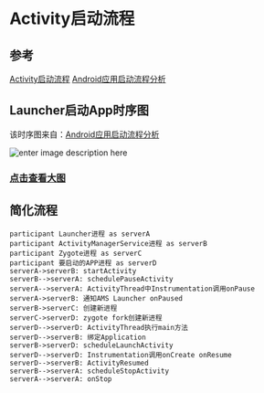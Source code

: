 # Activity启动流程


## 参考
[Activity启动流程](http://blog.csdn.net/qq_23547831/article/details/51224992)
[Android应用启动流程分析](http://solart.cc/2016/08/20/launch_app/)

## Launcher启动App时序图

该时序图来自：[Android应用启动流程分析](http://solart.cc/2016/08/20/launch_app/)

![enter image description here](https://raw.githubusercontent.com/xiaxveliang/ActivityLaunchProcess/master/image/launcher_app.png)

### [点击查看大图](https://raw.githubusercontent.com/xiaxveliang/ActivityLaunchProcess/master/image/launcher_app.png)

## 简化流程


```sequence
participant Launcher进程 as serverA 
participant ActivityManagerService进程 as serverB
participant Zygote进程 as serverC
participant 要启动的APP进程 as serverD
serverA->serverB: startActivity
serverB-->serverA: schedulePauseActivity
serverA-->serverA: ActivityThread中Instrumentation调用onPause
serverA->serverB: 通知AMS Launcher onPaused
serverB->serverC: 创建新进程
serverC->serverD: zygote fork创建新进程
serverD-->serverD: ActivityThread执行main方法
serverD-->serverB: 绑定Application
serverB->serverD: scheduleLaunchActivity
serverD-->serverD: Instrumentation调用onCreate onResume
serverD-->serverB: ActivityResumed
serverB-->serverA: scheduleStopActivity
serverA-->serverA: onStop
```


